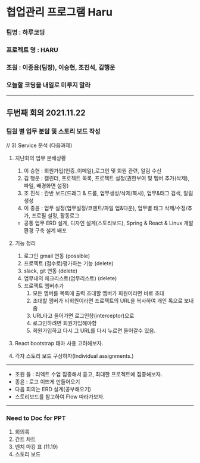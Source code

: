 # 협업관리 프로그램 Haru
### 팀명 : 하루코딩
### 프로젝트 명 : HARU
### 조원 : 이종윤(팀장), 이승현, 조진석, 김행운
### 오늘할 코딩을 내일로 미루지 말라

***

## 두번째 회의 2021.11.22

### 팀원 별 업무 분담 및 스토리 보드 작성
//   3) Service 분석 (다음과제)

1. 지난회의 업무 분배상황
   1. 이 승현 : 회원가입(인증_이메일),로그인 및 회원 관련, 알림 수신
   2. 김 행운 : 캘린더, 프로젝트 목록, 프로젝트 설정(권한부여 및 멤버 추가(삭제), 파일, 배경화면 설정)
   3. 조 진석 : 칸반 보드(드래그 & 드롭, 업무생성/삭제/복사), 업무&태그 검색, 알림 생성
   4. 이 종윤 : 업무 설정(업무설정/코멘트/파일 업&다운), 업무별 태그 삭제/수정/추가, 프로필 설정, 활동로그
    - 공통 업무 ERD 설계, 디자인 설계(스토리보드), Spring & React & Linux 개발환경 구축 설계 배포

2. 기능 정리
   1. 로그인 gmail 연동 (possible)
   2. 프로젝트 (점수로)평가하는 기능 (delete)
   3. slack, git 연동 (delete)
   4. 업무내의 체크리스트(업무리스트) (delete)
   5. 프로젝트 멤버추가
      1. 모든 멤버를 목록에 출력 초대할 멤버가 회원이라면 바로 초대
      2. 초대할 멤버가 비회원이라면 프로젝트의 URL을 복사하여 개인 톡으로 보내줌
      3. URL타고 들어가면 로그인창(interceptor)으로
      4. 로그인하려면 회원가입해야함
      5. 회원가입하고 다시 그 URL를 다시 누르면 들어갈수 있음.

3. React bootstrap 태마 사용 고려해보자.

4. 각자 스토리 보드 구상하자(Individual assignments.)

***

   - 조원 들 : 리엑트 수업 집중해서 듣고, 최대한 프로젝트에 집중해보자.
   - 종윤 : 로고 이쁘게 만들어오기
   - 다음 회의는 ERD 설계(공부해오기)
   - 스토리보드를 참고하여 Flow 따라가보자.

***
### Need to Doc for PPT
1. 회의록
2. 간트 차트
3. 벤치 마킹 표 (11.19)
4. 스토리 보드